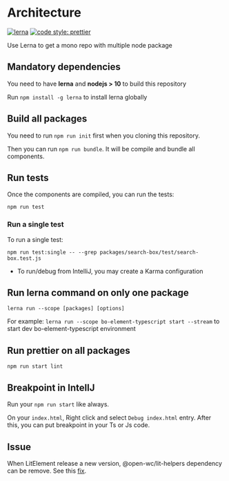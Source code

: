 # Architecture

[![lerna](https://img.shields.io/badge/maintained%20with-lerna-cc00ff.svg)](https://lerna.js.org/)
[![code style: prettier](https://img.shields.io/badge/code_style-prettier-ff69b4.svg?style=flat-square)](https://github.com/prettier/prettier)

Use Lerna to get a mono repo with multiple node package

## Mandatory dependencies

You need to have **lerna** and **nodejs > 10** to build this repository

Run `npm install -g lerna` to install lerna globally
    

## Build all packages

You need to run `npm run init` first when you cloning this repository.

Then you can run `npm run bundle`. It will be compile and bundle all components.
    
## Run tests
Once the components are compiled, you can run the tests:

    npm run test
    
### Run a single test
To run a single test:

    npm run test:single -- --grep packages/search-box/test/search-box.test.js
    
- To run/debug from IntelliJ, you may create a Karma configuration

    
## Run lerna command on only one package

    lerna run --scope [packages] [options]
    
For example: `lerna run --scope bo-element-typescript start --stream` to start dev bo-element-typescript environment
    
    
## Run prettier on all packages

    npm run start lint
    
    
## Breakpoint in IntellJ

Run your `npm run start` like always.

On your `index.html`, Right click and select `Debug index.html` entry. After this, you can put breakpoint in your Ts or Js code.

<!-- Comments on purpose
   ## Publish
   
   To make this module available on npm registry, run:
    
       npm publish
       
   To unpublished a version run:
   
       npm unpublish <package>@<version>
   
   ## Release
   
   To release a new version on this component, run this following command:
   
       npm run release -- major|minor|patch
       
   During development phase, you can run 
   
       npm run release -- <suffix>
-->

## Issue

When LitElement release a new version, @open-wc/lit-helpers dependency can be remove. See this [fix](https://github.com/Polymer/lit-html/commit/9d8d3f82f08573cb3e98053e679b1f87fff85dbc).
